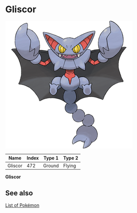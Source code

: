 # Gliscor


![Gliscor](images/472.png)

| **Name** | **Index** | **Type 1** | **Type 2** |
|----|----|----|----|
| Gliscor | 472 | Ground | Flying  |

**Gliscor** 

## See also

[List of Pokémon](../pokemon.md)
